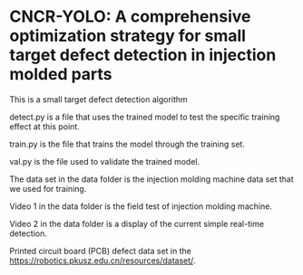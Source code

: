 # CNCR-YOLO: A comprehensive optimization strategy for small target defect detection in injection molded parts
This is a small target defect detection algorithm

detect.py is a file that uses the trained model to test the specific training effect at this point.

train.py is the file that trains the model through the training set.

val.py is the file used to validate the trained model.

The data set in the data folder is the injection molding machine data set that we used for training.

Video 1 in the data folder is the field test of injection molding machine.

Video 2 in the data folder is a display of the current simple real-time detection.

Printed circuit board (PCB) defect data set in the https://robotics.pkusz.edu.cn/resources/dataset/.
